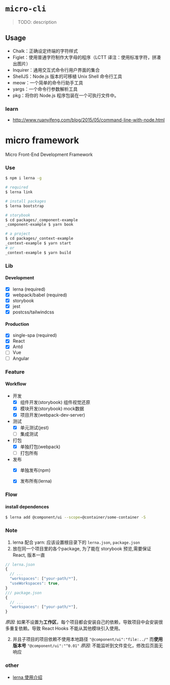 # `micro-cli`

> TODO: description

## Usage


- Chalk：正确设定终端的字符样式
- Figlet：使用普通字符制作大字母的程序（LCTT 译注：使用标准字符，拼凑出图片）
- Inquirer：通用交互式命令行用户界面的集合
- ShellJS：Node.js 版本的可移植 Unix Shell 命令行工具
- meow：一个简单的命令行助手工具
- yargs：一个命令行参数解析工具
- pkg：将你的 Node.js 程序包装在一个可执行文件中。

### learn

- <http://www.ruanyifeng.com/blog/2015/05/command-line-with-node.html>

# micro framework

Micro Front-End Development Framework

### Use

``` bash
$ npm i lerna -g

# required 
$ lerna link

# install packages
$ lerna bootstrap

# storybook
$ cd packages/_component-example
_component-example $ yarn book

# a project
$ cd packages/_context-example
_context-example $ yarn start 
# or 
_context-example $ yarn build
```

### Lib

#### Development

- [x] lerna (required)
- [x] webpack/babel (required)
- [x] storybook
- [x] jest
- [x] postcss/tailwindcss

#### Production

- [x] single-spa (required)
- [x] React
- [x] Antd
- [ ] Vue
- [ ] Angular

### Feature

#### Workflow

- 开发
  - [x] 组件开发(storybook) 组件视觉还原
  - [x] 模块开发(storybook) mock数据
  - [x] 项目开发(webpack-dev-server)
- 测试
  - [x] 单元测试(jest)
  - [ ] 集成测试
- 打包
  - [x] 单独打包(webpack)
  - [ ] 打包所有
- 发布
  - [x] 单独发布(npm)
  - [x] 发布所有(lerna)



### Flow

#### install dependences


``` bash
$ lerna add @component/ui --scope=@container/some-container -S
```



### Note

1. lerna 配合 yarn: 应该设置根目录下的 `lerna.json`, `package.json`
2. 放在同一个项目里的各个package, 为了能在 storybook 预览,需要保证 React, 版本一直


```js
// lerna.json
{
  // ...
  "workspaces": ["your-path/*"],
  "useWorkspaces": true,
}
/// package.json
{
  // ...
  "workspaces": ["your-path/*"],
}
```

*原因*: 如果不设置为**工作区**，每个项目都会安装自己的依赖，导致项目中会安装很多重复依赖。导致 React
Hooks 不能从其他模块引入使用。 


2. 并且子项目的项目依赖不使用本地路径 `"@component/ui":"file:../"` 而**使用版本号** `"@component/ui":"^0.01"`
*原因*: 不能监听到文件变化，修改后页面无响应



### other

- [lerna 使用介绍](https://juejin.im/post/5ced1609e51d455d850d3a6c)
